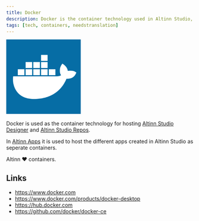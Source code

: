 ```yaml
---
title: Docker
description: Docker is the container technology used in Altinn Studio, Altinn Apps and Altinn Platform.
tags: [tech, containers, needstranslation]
---
```


![Docker logo](docker.png "Docker logo")

Docker is used as the container technology for hosting [Altinn Studio Designer](/nb/altinn-studio) and [Altinn Studio Repos](/nb/altinn-studio/v8/repos).

In [Altinn Apps](/nb/altinn-studio-apps) it is used to host the different apps created in Altinn Studio as seperate containers.

Altinn ❤️ containers.

## Links

- https://www.docker.com
- https://www.docker.com/products/docker-desktop
- https://hub.docker.com
- https://github.com/docker/docker-ce
